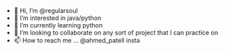 - 👋 Hi, I’m @regularsoul
- 👀 I’m interested in java/python
- 🌱 I’m currently learning python
- 💞️ I’m looking to collaborate on any sort of project that I can practice on
- 📫 How to reach me ... @ahmed_patell insta

<!---
regularsoul/regularsoul is a ✨ special ✨ repository because its `README.md` (this file) appears on your GitHub profile.
You can click the Preview link to take a look at your changes.
--->
